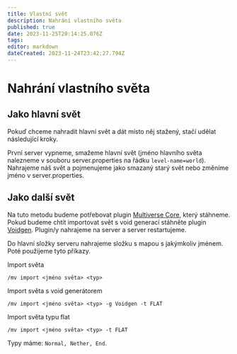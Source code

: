 ```yaml
---
title: Vlastní svět
description: Nahrání vlastního světa
published: true
date: 2023-11-25T20:14:25.076Z
tags: 
editor: markdown
dateCreated: 2023-11-24T23:42:27.794Z
---
```


# Nahrání vlastního světa

## Jako hlavní svět
Pokuď chceme nahradit hlavní svět a dát místo něj stažený, stačí udělat následující kroky.

První server vypneme, smažeme hlavní svět (jméno hlavního světa nalezneme v souboru server.properties na řádku `level-name=world`). Nahrajeme náš svět a pojmenujeme jako smazaný starý svět nebo změníme jméno v server.properties.

## Jako další svět
Na tuto metodu budeme potřebovat plugin [Multiverse Core](https://www.spigotmc.org/resources/multiverse-core.390/), který stáhneme. Pokud budeme chtít importovat svět s void generací stáhněte plugin [Voidgen](https://www.spigotmc.org/resources/voidgen.25391/). Plugin/y nahrajeme na server a server restartujeme.

Do hlavní složky serveru nahrajeme složku s mapou s jakýmkoliv jménem. Poté použijeme tyto příkazy.

Import světa
```
/mv import <jméno světa> <typ>
```
Import světa s void generátorem
```
/mv import <jméno světa> <typ> -g Voidgen -t FLAT
```
Import světa typu flat
```
/mv import <jméno světa> <typ> -t FLAT
```
Typy máme: `Normal, Nether, End`.

